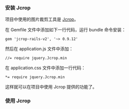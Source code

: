 ### 安装 Jcrop

项目中使用的图片裁剪工具是 [Jcrop](http://deepliquid.com/content/Jcrop.html)。

在 Gemfile 文件中添加如下一行代码，运行 bundle 命令安装：

    gem 'jcrop-rails-v2', '~> 0.9.12'

然后在 application.js 文件中添加：

    //= require jquery.Jcrop.min

在 application.css 文件中添加一行代码：

    *= require jquery.Jcrop.min

这样就可以在项目中使用 Jcrop 提供的功能了。

### 使用 Jcrop

